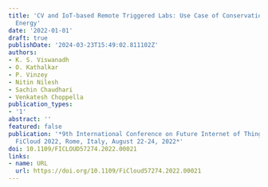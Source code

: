 ```yaml
---
title: 'CV and IoT-based Remote Triggered Labs: Use Case of Conservation of Mechanical
  Energy'
date: '2022-01-01'
draft: true
publishDate: '2024-03-23T15:49:02.811102Z'
authors:
- K. S. Viswanadh
- O. Kathalkar
- P. Vinzey
- Nitin Nilesh
- Sachin Chaudhari
- Venkatesh Choppella
publication_types:
- '1'
abstract: ''
featured: false
publication: '*9th International Conference on Future Internet of Things and Cloud,
  FiCloud 2022, Rome, Italy, August 22-24, 2022*'
doi: 10.1109/FICLOUD57274.2022.00021
links:
- name: URL
  url: https://doi.org/10.1109/FiCloud57274.2022.00021
---
```


